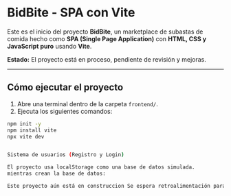 #  BidBite - SPA con Vite

Este es el inicio del proyecto **BidBite**, un marketplace de subastas de comida hecho como **SPA (Single Page Application)** con **HTML, CSS y JavaScript puro** usando **Vite**.  

**Estado:** El proyecto está en proceso, pendiente de revisión y mejoras.

---

##  Cómo ejecutar el proyecto

1. Abre una terminal dentro de la carpeta `frontend/`.
2. Ejecuta los siguientes comandos:

```bash
npm init -y
npm install vite
npx vite dev


Sistema de usuarios (Registro y Login)

El proyecto usa localStorage como una base de datos simulada.
mientras crean la base de datos:

Este proyecto aún está en construccion Se espera retroalimentación para continuar con los siguientes pasos.